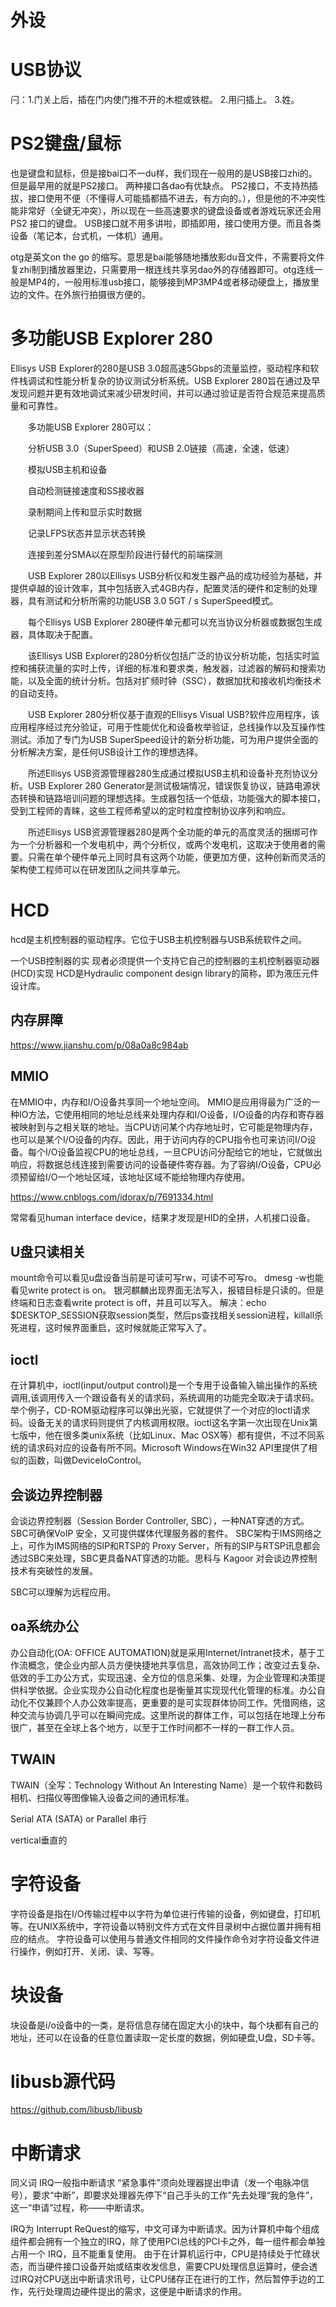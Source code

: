# 外设

# USB协议

闩：1.门关上后，插在门内使门推不开的木棍或铁棍。 2.用闩插上。 3.姓。

# PS2键盘/鼠标
也是键盘和鼠标，但是接bai口不一du样，我们现在一般用的是USB接口zhi的。但是最早用的就是PS2接口。
两种接口各dao有优缺点。
PS2接口，不支持热插拔，接口使用不便（不懂得人可能插都插不进去，有方向的。），但是他的不冲突性能非常好（全键无冲突），所以现在一些高速要求的键盘设备或者游戏玩家还会用PS2 接口的键盘。
USB接口就不用多讲啦，即插即用，接口使用方便。而且各类设备（笔记本，台式机，一体机）通用。

otg是英文on the go 的缩写。意思是bai能够随地播放影du音文件，不需要将文件复zhi制到播放器里边，只需要用一根连线共享另dao外的存储器即可。otg连线一般是MP4的，一般用标准usb接口，能够接到MP3MP4或者移动硬盘上，播放里边的文件。在外旅行拍摄很方便的。

# 多功能USB Explorer 280
Ellisys USB Explorer的280是USB 3.0超高速5Gbps的流量监控，驱动程序和软件栈调试和性能分析复杂的协议测试分析系统。USB Explorer 280旨在通过及早发现问题并更有效地调试来减少研发时间，并可以通过验证是否符合规范来提高质量和可靠性。

　　多功能USB Explorer 280可以：

　　分析USB 3.0（SuperSpeed）和USB 2.0链接（高速，全速，低速）

　　模拟USB主机和设备

　　自动检测链接速度和SS接收器

　　录制期间上传和显示实时数据

　　记录LFPS状态并显示状态转换

　　连接到差分SMA以在原型阶段进行替代的前端探测

　　USB Explorer 280以Ellisys USB分析仪和发生器产品的成功经验为基础，并提供卓越的设计效率，其中包括嵌入式4GB内存，配置灵活的硬件和定制的处理器，具有测试和分析所需的功能USB 3.0 5GT / s SuperSpeed模式。

　　每个Ellisys USB Explorer 280硬件单元都可以充当协议分析器或数据包生成器，具体取决于配置。

　　该Ellisys USB Explorer的280分析仪包括广泛的协议分析功能，包括实时监控和捕获流量的实时上传，详细的标准和要求类，触发器，过滤器的解码和搜索功能，以及全面的统计分析。包括对扩频时钟（SSC），数据加扰和接收机均衡技术的自动支持。

　　USB Explorer 280分析仪基于直观的Ellisys Visual USB?软件应用程序，该应用程序经过充分验证，可用于性能优化和设备枚举验证，总线操作以及互操作性测试。添加了专门为USB SuperSpeed设计的新分析功能，可为用户提供全面的分析解决方案，是任何USB设计工作的理想选择。

　　所述Ellisys USB资源管理器280生成通过模拟USB主机和设备补充剂协议分析。USB Explorer 280 Generator是测试极端情况，错误恢复协议，链路电源状态转换和链路培训问题的理想选择。生成器包括一个低级，功能强大的脚本接口，受到工程师的青睐，这些工程师希望以的定时粒度控制协议序列和响应。

　　所述Ellisys USB资源管理器280是两个全功能的单元的高度灵活的捆绑可作为一个分析器和一个发电机中，两个分析仪，或两个发电机，这取决于使用者的需要。只需在单个硬件单元上同时具有这两个功能，便更加方便，这种创新而灵活的架构使工程师可以在研发团队之间共享单元。

# HCD
hcd是主机控制器的驱动程序。它位于USB主机控制器与USB系统软件之间。

一个USB控制器的实
现者必须提供一个支持它自己的控制器的主机控制器驱动器(HCD)实现
HCD是Hydraulic component design library的简称，即为液压元件设计库。

## 内存屏障
https://www.jianshu.com/p/08a0a8c984ab

## MMIO
在MMIO中，内存和I/O设备共享同一个地址空间。 MMIO是应用得最为广泛的一种IO方法，它使用相同的地址总线来处理内存和I/O设备，I/O设备的内存和寄存器被映射到与之相关联的地址。当CPU访问某个内存地址时，它可能是物理内存，也可以是某个I/O设备的内存。因此，用于访问内存的CPU指令也可来访问I/O设备。每个I/O设备监视CPU的地址总线，一旦CPU访问分配给它的地址，它就做出响应，将数据总线连接到需要访问的设备硬件寄存器。为了容纳I/O设备，CPU必须预留给I/O一个地址区域，该地址区域不能给物理内存使用。

https://www.cnblogs.com/idorax/p/7691334.html


常常看见human interface device，结果才发现是HID的全拼，人机接口设备。

## U盘只读相关
mount命令可以看见u盘设备当前是可读可写rw，可读不可写ro。
dmesg -w也能看见write protect is on。
银河麒麟出现界面无法写入，报错目标是只读的。但是终端和日志查看write protect is off，并且可以写入。
解决：echo $DESKTOP_SESSION获取session类型，然后ps查找相关session进程，killall杀死进程，这时候界面重启，这时候就能正常写入了。

## ioctl
在计算机中，ioctl(input/output control)是一个专用于设备输入输出操作的系统调用,该调用传入一个跟设备有关的请求码，系统调用的功能完全取决于请求码。举个例子，CD-ROM驱动程序可以弹出光驱，它就提供了一个对应的Ioctl请求码。设备无关的请求码则提供了内核调用权限。ioctl这名字第一次出现在Unix第七版中，他在很多类unix系统（比如Linux、Mac OSX等）都有提供，不过不同系统的请求码对应的设备有所不同。Microsoft Windows在Win32 API里提供了相似的函数，叫做DeviceIoControl。

## 会谈边界控制器
会谈边界控制器（Session Border Controller, SBC），一种NAT穿透的方式。SBC可确保VoIP 安全，又可提供媒体代理服务器的套件。
SBC架构于IMS网络之上，可作为IMS网络的SIP和RTSP的 Proxy Server，所有的SIP与RTSP讯息都会透过SBC来处理，SBC更具备NAT穿透的功能。思科与 Kagoor 对会谈边界控制技术有突破性的发展。

SBC可以理解为远程应用。

## oa系统办公
办公自动化(OA: OFFICE AUTOMATION)就是采用Internet/Intranet技术，基于工作流概念，使企业内部人员方便快捷地共享信息，高效协同工作；改变过去复杂、低效的手工办公方式，实现迅速、全方位的信息采集、处理，为企业管理和决策提供科学依据。企业实现办公自动化程度也是衡量其实现现代化管理的标准。办公自动化不仅兼顾个人办公效率提高，更重要的是可实现群体协同工作。凭借网络，这种交流与协调几乎可以在瞬间完成。这里所说的群体工作，可以包括在地理上分布很广，甚至在全球上各个地方，以至于工作时间都不一样的一群工作人员。

## TWAIN
TWAIN（全写：Technology Without An Interesting Name）是一个软件和数码相机、扫描仪等图像输入设备之间的通讯标准。

















Serial ATA (SATA) or Parallel
串行

vertical垂直的

# 字符设备
字符设备是指在I/O传输过程中以字符为单位进行传输的设备，例如键盘，打印机等。在UNIX系统中，字符设备以特别文件方式在文件目录树中占据位置并拥有相应的结点。
字符设备可以使用与普通文件相同的文件操作命令对字符设备文件进行操作，例如打开、关闭、读、写等。

# 块设备
块设备是i/o设备中的一类，是将信息存储在固定大小的块中，每个块都有自己的地址，还可以在设备的任意位置读取一定长度的数据，例如硬盘,U盘，SD卡等。

# libusb源代码
https://github.com/libusb/libusb

# 中断请求
同义词 IRQ一般指中断请求
“紧急事件”须向处理器提出申请（发一个电脉冲信号），要求“中断”，即要求处理器先停下“自己手头的工作”先去处理“我的急件”，这一“申请”过程，称——中断请求。

IRQ为 Interrupt ReQuest的缩写，中文可译为中断请求。因为计算机中每个组成组件都会拥有一个独立的IRQ，除了使用PCI总线的PCI卡之外，每一组件都会单独占用一个 IRQ，且不能重复使用。
由于在计算机运行中，CPU是持续处于忙碌状态，而当硬件接口设备开始或结束收发信息，需要CPU处理信息运算时，便会透过IRQ对CPU送出中断请求讯号，让CPU储存正在进行的工作，然后暂停手边的工作，先行处理周边硬件提出的需求，这便是中断请求的作用。



